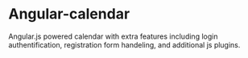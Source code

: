 Angular-calendar
================

Angular.js powered calendar with extra features including login authentification, registration form handeling, and additional js plugins.
